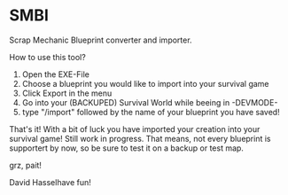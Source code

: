# SMBI
Scrap Mechanic Blueprint converter and importer.

How to use this tool?
1) Open the EXE-File
2) Choose a blueprint you would like to import into your survival game
3) Click Export in the menu
4) Go into your (BACKUPED) Survival World while beeing in -DEVMODE-
5) type "/import" followed by the name of your blueprint you have saved!

That's it!
With a bit of luck you have imported your creation into your survival game!
Still work in progress. That means, not every blueprint is supportert by now,
so be sure to test it on a backup or test map.

grz, pait!

David Hasselhave fun!
